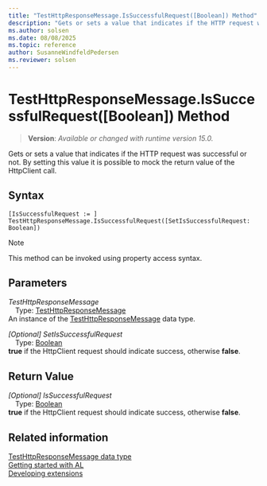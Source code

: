 ```yaml
---
title: "TestHttpResponseMessage.IsSuccessfulRequest([Boolean]) Method"
description: "Gets or sets a value that indicates if the HTTP request was successful or not."
ms.author: solsen
ms.date: 08/08/2025
ms.topic: reference
author: SusanneWindfeldPedersen
ms.reviewer: solsen
---
```

[//]: # (START>DO_NOT_EDIT)
[//]: # (IMPORTANT:Do not edit any of the content between here and the END>DO_NOT_EDIT.)
[//]: # (Any modifications should be made in the .xml files in the ModernDev repo.)
# TestHttpResponseMessage.IsSuccessfulRequest([Boolean]) Method
> **Version**: _Available or changed with runtime version 15.0._

Gets or sets a value that indicates if the HTTP request was successful or not. By setting this value it is possible to mock the return value of the HttpClient call.


## Syntax
```AL
[IsSuccessfulRequest := ]  TestHttpResponseMessage.IsSuccessfulRequest([SetIsSuccessfulRequest: Boolean])
```
> [!NOTE]
> This method can be invoked using property access syntax.
## Parameters
*TestHttpResponseMessage*  
&emsp;Type: [TestHttpResponseMessage](testhttpresponsemessage-data-type.md)  
An instance of the [TestHttpResponseMessage](testhttpresponsemessage-data-type.md) data type.  

*[Optional] SetIsSuccessfulRequest*  
&emsp;Type: [Boolean](../boolean/boolean-data-type.md)  
**true** if the HttpClient request should indicate success, otherwise **false**.  


## Return Value
*[Optional] IsSuccessfulRequest*  
&emsp;Type: [Boolean](../boolean/boolean-data-type.md)  
**true** if the HttpClient request should indicate success, otherwise **false**.


[//]: # (IMPORTANT: END>DO_NOT_EDIT)
## Related information
[TestHttpResponseMessage data type](testhttpresponsemessage-data-type.md)  
[Getting started with AL](../../devenv-get-started.md)  
[Developing extensions](../../devenv-dev-overview.md)